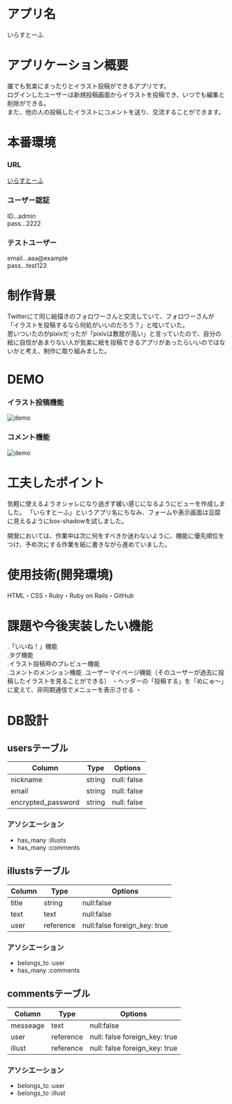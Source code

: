# アプリ名
いらすとーふ

# アプリケーション概要
 誰でも気楽にまったりとイラスト投稿ができるアプリです。  
 ログインしたユーザーは新規投稿画面からイラストを投稿でき、いつでも編集と削除ができる。  
 また、他の人の投稿したイラストにコメントを送り、交流することができます。

# 本番環境
### URL  
[いらすとーふ](https://illustofu.herokuapp.com/ "トップページ")
### ユーザー認証
ID...admin  
pass...2222
### テストユーザー
email...aaa@example  
pass...test123

# 制作背景
Twitterにて同じ絵描きのフォロワーさんと交流していて、フォロワーさんが「イラストを投稿するなら何処がいいのだろう？」と呟いていた。  
思いついたのがpixivだったが「pixivは敷居が高い」と言っていたので、自分の絵に自信があまりない人が気楽に絵を投稿できるアプリがあったらいいのではないかと考え、制作に取り組みました。
# DEMO
### イラスト投稿機能
![demo](https://gyazo.com/a58ce2a7a889f4039af2d3785a20ea4b/raw)
### コメント機能
![demo](https://gyazo.com/ee5a3ee67dfc997586400d26b978ba1b/raw)

# 工夫したポイント
気軽に使えるようオシャレになり過ぎず緩い感じになるようにビューを作成しました。  「いらすとーふ」というアプリ名にちなみ、フォームや表示画面は豆腐に見えるようにbox-shadowを試しました。

開発においては、作業中は次に何をすべきか迷わないように、機能に優先順位をつけ、予め次にする作業を紙に書きながら進めていました。

# 使用技術(開発環境)
HTML・CSS・Ruby・Ruby on Rails・GitHub

# 課題や今後実装したい機能
.「いいね！」機能  
.タグ機能  
.イラスト投稿時のプレビュー機能  
.コメントのメンション機能
.ユーザーマイページ機能（そのユーザーが過去に投稿したイラストを見ることができる）
・ヘッダーの「投稿する」を「めにゅ〜」に変えて、非同期通信でメニューを表示させる
・

# DB設計
## usersテーブル
|   Column   |  Type  | Options   |
| ---------- | ------ | --------- |
| nickname | string | null: false |
| email | string | null: false |
| encrypted_password | string | null: false |

### アソシエーション
- has_many :illusts
- has_many :comments

## illustsテーブル
|   Column   |  Type  | Options   |
| -----------| -------| ----------|
| title | string | null:false|
| text | text | null:false|
| user | reference | null:false foreign_key: true|

### アソシエーション
- belongs_to :user
- has_many :comments

## commentsテーブル
|  Column  | Type  | Options |
| ---------| ----- | ------- |
| messeage | text| null:false |
| user | reference | null: false foreign_key: true |
| illust | reference | null: false foreign_key: true |

### アソシエーション
- belongs_to :user
- belongs_to :illust
